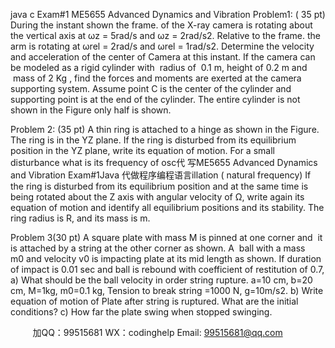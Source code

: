 java c
Exam#1
ME5655
Advanced Dynamics and Vibration
Problem1: ( 35 pt)
During the instant shown the frame. of the X-ray camera is rotating about the vertical axis at ωz = 5rad/s and ωz = 2rad/s2. Relative to the frame. the arm is rotating at ωrel = 2rad/s and ωrel = 1rad/s2. Determine the velocity and acceleration of the center of Camera at this instant. If the camera can be modeled as a rigid cylinder with  radius of  0.1 m, height of 0.2 m and  mass of 2 Kg , find the forces and moments are exerted at the camera supporting system. Assume point C is the center of the cylinder and supporting point is at the end of the cylinder. The entire cylinder is not shown in the Figure only half is shown.

Problem 2: (35 pt)
A thin ring is attached to a hinge as shown in the Figure. The ring is in the YZ plane. If the ring is disturbed from its equilibrium position in the YZ plane, write its equation of motion. For a small disturbance what is its frequency of osc代 写ME5655 Advanced Dynamics and Vibration Exam#1Java
代做程序编程语言illation ( natural frequency)
If the ring is disturbed from its equilibrium position and at the same time is being rotated about the Z axis with angular velocity of Ω, write again its equation of motion and identify all equilibrium positions and its stability. The ring radius is R, and its mass is m.

Problem 3(30 pt)
A square plate with mass M is pinned at one corner and  it is attached by a string at the other corner as shown.
A  ball with a mass m0 and velocity v0 is impacting plate at its mid length as shown. If duration of impact is 0.01 sec and ball is rebound with coefficient of restitution of 0.7,
a) What should be the ball velocity in order string rupture. a=10 cm, b=20 cm, M=1kg, m0=0.1 kg, Tension to break string =1000 N, g=10m/s2.
b) Write equation of motion of Plate after string is ruptured. What are the initial conditions?
c) How far the plate swing when stopped swinging.





         
加QQ：99515681  WX：codinghelp  Email: 99515681@qq.com

